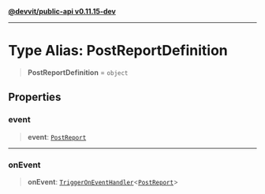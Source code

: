 [**@devvit/public-api v0.11.15-dev**](../README.md)

---

# Type Alias: PostReportDefinition

> **PostReportDefinition** = `object`

## Properties

<a id="event"></a>

### event

> **event**: [`PostReport`](PostReport.md)

---

<a id="onevent"></a>

### onEvent

> **onEvent**: [`TriggerOnEventHandler`](TriggerOnEventHandler.md)\<[`PostReport`](../@devvit/namespaces/EventTypes/interfaces/PostReport.md)\>
